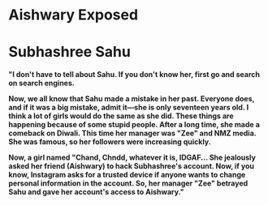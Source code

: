 
# Aishwary Exposed
# Subhashree Sahu 

**"I don't have to tell about Sahu. If you don't know her, first go and search on search engines.**

**Now, we all know that Sahu made a mistake in her past. Everyone does, and if it was a big mistake, admit it—she is only seventeen years old. I think a lot of girls would do the same as she did. These things are happening because of some stupid people. After a long time, she made a comeback on Diwali. This time her manager was "Zee" and NMZ media. She was famous, so her followers were increasing quickly.**

**Now, a girl named "Chand, Chndd, whatever it is, IDGAF... She jealously asked her friend (Aishwary) to hack Subhashree's account. Now, if you know, Instagram asks for a trusted device if anyone wants to change personal information in the account. So, her manager "Zee" betrayed Sahu and gave her account's access to Aishwary."**
